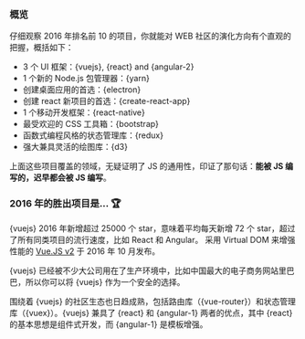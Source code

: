 ### 概览

仔细观察 2016 年排名前 10 的项目，你就能对 WEB 社区的演化方向有个直观的把握，概括如下：

* 3 个 UI 框架：{vuejs}, {react} and {angular-2}
* 1 个新的 Node.js 包管理器：{yarn}
* 创建桌面应用的首选：{electron}
* 创建 react 新项目的首选：{create-react-app}
* 1 个移动开发框架：{react-native}
* 最受欢迎的 CSS 工具箱：{bootstrap}
* 函数式编程风格的状态管理库：{redux}
* 强大兼具灵活的绘图库：{d3}

上面这些项目覆盖的领域，无疑证明了 JS 的通用性，印证了那句话：**能被 JS 编写的，迟早都会被 JS 编写**。

### 2016 年的胜出项目是... 🏆

{vuejs} 2016 年新增超过 25000 个 star，意味着平均每天新增 72 个 star，超过了所有同类项目的流行速度，比如 React 和 Angular。 采用 Virtual DOM 来增强性能的 [Vue.JS v2](https://medium.com/the-vue-point/vue-2-0-is-here-ef1f26acf4b8#.lekly4sa8) 于 2016 年 10 月发布。

{vuejs} 已经被不少大公司用在了生产环境中，比如中国最大的电子商务网站里巴巴，所以你可以将 {vuejs} 作为一个安全的选择。

围绕着 {vuejs} 的社区生态也日趋成熟，包括路由库（{vue-router}）和状态管理库（{vuex}）。{vuejs} 兼具了 {react} 和 {angular-1} 两者的优点，其中 {react} 的基本思想是组件式开发，而 {angular-1} 是模板增强。
